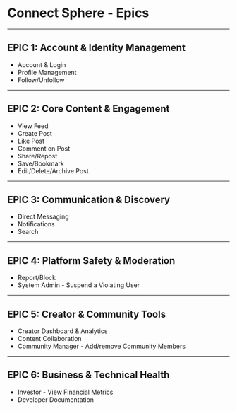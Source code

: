 # Connect Sphere - Epics 

---

## EPIC 1: Account & Identity Management  
- Account & Login  
- Profile Management  
- Follow/Unfollow  

---

## EPIC 2: Core Content & Engagement  
- View Feed  
- Create Post  
- Like Post  
- Comment on Post  
- Share/Repost  
- Save/Bookmark  
- Edit/Delete/Archive Post  

---

## EPIC 3: Communication & Discovery  
- Direct Messaging  
- Notifications  
- Search  

---

## EPIC 4: Platform Safety & Moderation
- Report/Block
- System Admin - Suspend a Violating User

---

## EPIC 5: Creator & Community Tools
- Creator Dashboard & Analytics
- Content Collaboration
- Community Manager - Add/remove Community Members

---

## EPIC 6: Business & Technical Health
- Investor - View Financial Metrics
- Developer Documentation
